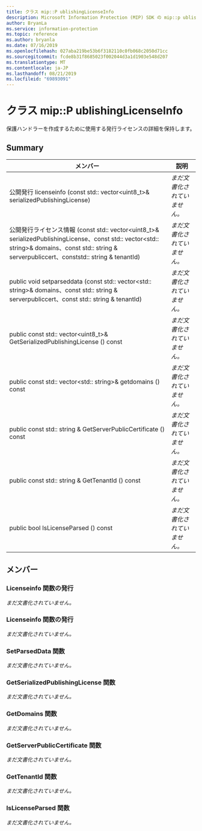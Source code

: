 ```yaml
---
title: クラス mip::P ublishingLicenseInfo
description: Microsoft Information Protection (MIP) SDK の mip::p ublishinglicenseinfo クラスについて説明します。
author: BryanLa
ms.service: information-protection
ms.topic: reference
ms.author: bryanla
ms.date: 07/16/2019
ms.openlocfilehash: 027aba219be53b6f3182110c0fb068c2050d71cc
ms.sourcegitcommit: fcde8b31f8685023f002044d3a1d1903e548d207
ms.translationtype: MT
ms.contentlocale: ja-JP
ms.lasthandoff: 08/21/2019
ms.locfileid: "69893091"
---
```

# <a name="class-mippublishinglicenseinfo"></a>クラス mip::P ublishingLicenseInfo 
保護ハンドラーを作成するために使用する発行ライセンスの詳細を保持します。
  
## <a name="summary"></a>Summary
 メンバー                        | 説明                                
--------------------------------|---------------------------------------------
公開発行 licenseinfo (const std:: vector\<uint8_t\>& serializedPublishingLicense)  | _まだ文書化されていません。_
公開発行ライセンス情報 (const std:: vector\<uint8_t\>& serializedPublishingLicense、const std:: vector\<std:: string\>& domains、const std:: string & serverpubliccert、conststd:: string & tenantId)  | _まだ文書化されていません。_
public void setparseddata (const std:: vector\<std:: string\>& domains、const std:: string & serverpubliccert、const std:: string & tenantId)  | _まだ文書化されていません。_
public const std:: vector\<uint8_t\>& GetSerializedPublishingLicense () const  | _まだ文書化されていません。_
public const std:: vector\<std:: string\>& getdomains () const  | _まだ文書化されていません。_
public const std:: string & GetServerPublicCertificate () const  | _まだ文書化されていません。_
public const std:: string & GetTenantId () const  | _まだ文書化されていません。_
public bool IsLicenseParsed () const  | _まだ文書化されていません。_
  
## <a name="members"></a>メンバー
  
### <a name="publishinglicenseinfo-function"></a>Licenseinfo 関数の発行
_まだ文書化されていません。_

  
### <a name="publishinglicenseinfo-function"></a>Licenseinfo 関数の発行
_まだ文書化されていません。_

  
### <a name="setparseddata-function"></a>SetParsedData 関数
_まだ文書化されていません。_

  
### <a name="getserializedpublishinglicense-function"></a>GetSerializedPublishingLicense 関数
_まだ文書化されていません。_

  
### <a name="getdomains-function"></a>GetDomains 関数
_まだ文書化されていません。_

  
### <a name="getserverpubliccertificate-function"></a>GetServerPublicCertificate 関数
_まだ文書化されていません。_

  
### <a name="gettenantid-function"></a>GetTenantId 関数
_まだ文書化されていません。_

  
### <a name="islicenseparsed-function"></a>IsLicenseParsed 関数
_まだ文書化されていません。_
